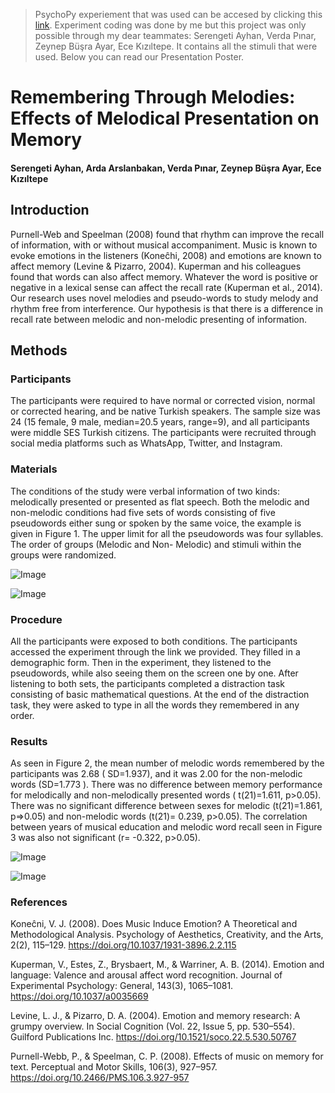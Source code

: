 > PsychoPy experiement that was used can be accesed by clicking this [link](https://github.com/ardaarslanbakan/musical-encoding-psychology-experiment/tree/main). Experiment coding was done by me but this project was only possible through my dear teammates: Serengeti Ayhan, Verda Pınar, Zeynep Büşra Ayar, Ece Kızıltepe. It contains all the stimuli that were used. Below you can read our Presentation Poster.

# Remembering Through Melodies: Effects of Melodical Presentation on Memory
#### Serengeti Ayhan, Arda Arslanbakan, Verda Pınar, Zeynep Büşra Ayar, Ece Kızıltepe
## Introduction
  Purnell-Web and Speelman (2008) found that rhythm can improve the recall of information, with or without musical accompaniment.
Music is known to evoke emotions in the listeners (Koneĉhi, 2008) and emotions are known to affect memory (Levine & Pizarro, 2004). Kuperman and his colleagues found that words can also affect memory. Whatever the word is positive or negative in a lexical sense can affect the recall rate (Kuperman et al., 2014).
Our research uses novel melodies and pseudo-words to study melody and rhythm free from interference. Our hypothesis is that there is a difference in recall rate between melodic and non-melodic presenting of information.
## Methods
### Participants 
  The participants were required to have normal or corrected vision, normal or corrected hearing, and be native Turkish speakers. The sample size was 24 (15 female, 9 male, median=20.5 years, range=9), and all participants were middle SES Turkish citizens. The participants were recruited through social media platforms such as WhatsApp, Twitter, and Instagram.

### Materials
  The conditions of the study were verbal information of two kinds: melodically presented or presented as flat speech. Both the melodic and non-melodic conditions had five sets of words consisting of five pseudowords either sung or spoken by the same voice, the example is given in Figure 1. The upper limit for all the pseudowords was four syllables. The order of groups (Melodic and Non- Melodic) and stimuli within the groups were randomized.
  
  ![Image](/docs/assets/melody-ex1.png)   
  
  ![Image](/docs/assets/melody-ex2.png) 
  
### Procedure
  All the participants were exposed to both conditions. The participants accessed the experiment through the link we provided. They filled in a demographic form. Then in the experiment, they listened to the pseudowords, while also seeing them on the screen one by one. After listening to both sets, the participants completed a distraction task consisting of basic mathematical questions. At the end of the distraction task, they were asked to type in all the words they remembered in any order.
  
### Results
  As seen in Figure 2, the mean number of melodic words remembered by the participants was 2.68 ( SD=1.937), and it was 2.00 for the non-melodic words (SD=1.773 ). There was no difference between memory performance for melodically and non-melodically presented words ( t(21)=1.611, p>0.05). There was no significant difference between sexes for melodic (t(21)=1.861, p=>0.05) and non-melodic words (t(21)= 0.239, p>0.05). The correlation between years of musical education and melodic word recall seen in Figure 3 was also not significant (r= -0.322, p>0.05).
  
   ![Image](/docs/assets/figure2.png) 
   
   ![Image](/docs/assets/figure3.png)

### References
Koneĉni, V. J. (2008). Does Music Induce Emotion? A Theoretical and Methodological
Analysis. Psychology of Aesthetics, Creativity, and the Arts, 2(2), 115–129. https://doi.org/10.1037/1931-3896.2.2.115

Kuperman, V., Estes, Z., Brysbaert, M., & Warriner, A. B. (2014). Emotion and language: Valence and arousal affect word recognition. Journal of Experimental Psychology: General, 143(3), 1065–1081. https://doi.org/10.1037/a0035669

Levine, L. J., & Pizarro, D. A. (2004). Emotion and memory research: A grumpy overview. In
Social Cognition (Vol. 22, Issue 5, pp. 530–554). Guilford Publications Inc. https://doi.org/10.1521/soco.22.5.530.50767

Purnell-Webb, P., & Speelman, C. P. (2008). Effects of music on memory for text.
Perceptual and Motor Skills, 106(3), 927–957. https://doi.org/10.2466/PMS.106.3.927-957
  
  

  






